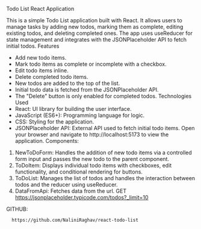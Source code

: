  

Todo List React Application

This is a simple Todo List application built with React. It allows users to manage tasks by adding new todos, marking them as complete, editing existing todos, and deleting completed ones. The app uses useReducer for state management and integrates with the JSONPlaceholder API to fetch initial todos.
Features
* Add new todo items.
* Mark todo items as complete or incomplete with a checkbox.
* Edit todo items inline.
* Delete completed todo items.
* New todos are added to the top of the list.
* Initial todo data is fetched from the JSONPlaceholder API.
* The "Delete" button is only enabled for completed todos.
Technologies Used
* React: UI library for building the user interface.
* JavaScript (ES6+): Programming language for logic.
* CSS: Styling for the application.
* JSONPlaceholder API: External API used to fetch initial todo items.
   Open your browser and navigate to http://localhost:5173 to view the application.
Components:
1. NewToDoForm: Handles the addition of new todo items via a controlled form input and passes the new todo to the parent component.
2. ToDoItem: Displays individual todo items with checkboxes, edit functionality, and conditional rendering for buttons.
3. ToDoList: Manages the list of todos and handles the interaction between todos and the reducer using useReducer.
4. DataFromApi:  Fetches data from the url.
      GET https://jsonplaceholder.typicode.com/todos?_limit=10

GITHUB:

      https://github.com/NaliniRaghav/react-todo-list

 
